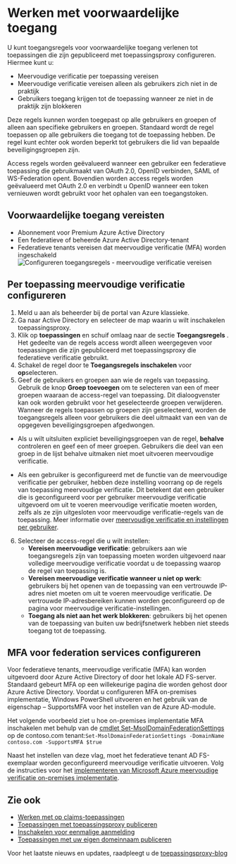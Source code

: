 <properties
    pageTitle="Voorwaardelijke toegang voor toepassingen die zijn gepubliceerd met Azure AD-toepassingsproxy"
    description="Wordt uitgelegd hoe u voorwaardelijke toegang voor toepassingen die u publiceren om te worden geopend op afstand met Azure AD-toepassingsproxy instellen."
    services="active-directory"
    documentationCenter=""
    authors="kgremban"
    manager="femila"
    editor=""/>

<tags
    ms.service="active-directory"
    ms.workload="identity"
    ms.tgt_pltfrm="na"
    ms.devlang="na"
    ms.topic="article"
    ms.date="06/22/2016"
    ms.author="kgremban"/>

# <a name="working-with-conditional-access"></a>Werken met voorwaardelijke toegang

U kunt toegangsregels voor voorwaardelijke toegang verlenen tot toepassingen die zijn gepubliceerd met toepassingsproxy configureren. Hiermee kunt u:

- Meervoudige verificatie per toepassing vereisen
- Meervoudige verificatie vereisen alleen als gebruikers zich niet in de praktijk
- Gebruikers toegang krijgen tot de toepassing wanneer ze niet in de praktijk zijn blokkeren

Deze regels kunnen worden toegepast op alle gebruikers en groepen of alleen aan specifieke gebruikers en groepen. Standaard wordt de regel toepassen op alle gebruikers die toegang tot de toepassing hebben. De regel kunt echter ook worden beperkt tot gebruikers die lid van bepaalde beveiligingsgroepen zijn.  

Access regels worden geëvalueerd wanneer een gebruiker een federatieve toepassing die gebruikmaakt van OAuth 2.0, OpenID verbinden, SAML of WS-Federation opent. Bovendien worden access regels worden geëvalueerd met OAuth 2.0 en verbindt u OpenID wanneer een token vernieuwen wordt gebruikt voor het ophalen van een toegangstoken.

## <a name="conditional-access-prerequisites"></a>Voorwaardelijke toegang vereisten

- Abonnement voor Premium Azure Active Directory
- Een federatieve of beheerde Azure Active Directory-tenant
- Federatieve tenants vereisen dat meervoudige verificatie (MFA) worden ingeschakeld  
    ![Configureren toegangsregels - meervoudige verificatie vereisen](./media/active-directory-application-proxy-conditional-access/application-proxy-conditional-access.png)

## <a name="configure-per-application-multi-factor-authentication"></a>Per toepassing meervoudige verificatie configureren
1. Meld u aan als beheerder bij de portal van Azure klassieke.
2. Ga naar Active Directory en selecteer de map waarin u wilt inschakelen toepassingsproxy.
3. Klik op **toepassingen** en schuif omlaag naar de sectie **Toegangsregels** . Het gedeelte van de regels access wordt alleen weergegeven voor toepassingen die zijn gepubliceerd met toepassingsproxy die federatieve verificatie gebruikt.
4. Schakel de regel door te **Toegangsregels inschakelen** voor **op**selecteren.
5. Geef de gebruikers en groepen aan wie de regels van toepassing. Gebruik de knop **Groep toevoegen** om te selecteren van een of meer groepen waaraan de access-regel van toepassing. Dit dialoogvenster kan ook worden gebruikt voor het geselecteerde groepen verwijderen.  Wanneer de regels toepassen op groepen zijn geselecteerd, worden de toegangsregels alleen voor gebruikers die deel uitmaakt van een van de opgegeven beveiligingsgroepen afgedwongen.  

  - Als u wilt uitsluiten expliciet beveiligingsgroepen van de regel, **behalve** controleren en geef een of meer groepen. Gebruikers die deel van een groep in de lijst behalve uitmaken niet moet uitvoeren meervoudige verificatie.  

  - Als een gebruiker is geconfigureerd met de functie van de meervoudige verificatie per gebruiker, hebben deze instelling voorrang op de regels van toepassing meervoudige verificatie. Dit betekent dat een gebruiker die is geconfigureerd voor per gebruiker meervoudige verificatie uitgevoerd om uit te voeren meervoudige verificatie moeten worden, zelfs als ze zijn uitgesloten voor meervoudige verificatie-regels van de toepassing. Meer informatie over [meervoudige verificatie en instellingen per gebruiker](../multi-factor-authentication/multi-factor-authentication.md).

6. Selecteer de access-regel die u wilt instellen:
    - **Vereisen meervoudige verificatie**: gebruikers aan wie toegangsregels zijn van toepassing moeten worden uitgevoerd naar volledige meervoudige verificatie voordat u de toepassing waarop de regel van toepassing is.
    - **Vereisen meervoudige verificatie wanneer u niet op werk**: gebruikers bij het openen van de toepassing van een vertrouwde IP-adres niet moeten om uit te voeren meervoudige verificatie. De vertrouwde IP-adresbereiken kunnen worden geconfigureerd op de pagina voor meervoudige verificatie-instellingen.
    - **Toegang als niet aan het werk blokkeren**: gebruikers bij het openen van de toepassing van buiten uw bedrijfsnetwerk hebben niet steeds toegang tot de toepassing.


## <a name="configuring-mfa-for-federation-services"></a>MFA voor federation services configureren
Voor federatieve tenants, meervoudige verificatie (MFA) kan worden uitgevoerd door Azure Active Directory of door het lokale AD FS-server. Standaard gebeurt MFA op een willekeurige pagina die worden gehost door Azure Active Directory. Voordat u configureren MFA on-premises implementatie, Windows PowerShell uitvoeren en het gebruik van de eigenschap – SupportsMFA voor het instellen van de Azure AD-module.

Het volgende voorbeeld ziet u hoe on-premises implementatie MFA inschakelen met behulp van de [cmdlet Set-MsolDomainFederationSettings](https://msdn.microsoft.com/library/azure/dn194088.aspx) op de contoso.com tenant:`Set-MsolDomainFederationSettings -DomainName contoso.com -SupportsMFA $true `

Naast het instellen van deze vlag, moet het federatieve tenant AD FS-exemplaar worden geconfigureerd meervoudige verificatie uitvoeren. Volg de instructies voor het [implementeren van Microsoft Azure meervoudige verificatie on-premises implementatie](../multi-factor-authentication/multi-factor-authentication-get-started-server.md).


## <a name="see-also"></a>Zie ook

- [Werken met op claims-toepassingen](active-directory-application-proxy-claims-aware-apps.md)
- [Toepassingen met toepassingsproxy publiceren](active-directory-application-proxy-publish.md)
- [Inschakelen voor eenmalige aanmelding](active-directory-application-proxy-sso-using-kcd.md)
- [Toepassingen met uw eigen domeinnaam publiceren](active-directory-application-proxy-custom-domains.md)

Voor het laatste nieuws en updates, raadpleegt u de [toepassingsproxy-blog](http://blogs.technet.com/b/applicationproxyblog/)
